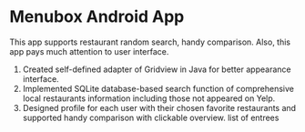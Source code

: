 # Menubox Android App
This app supports restaurant random search, handy comparison. Also, this app pays much attention to user interface. 

1. Created self-defined adapter of Gridview in Java for better appearance interface. 
2. Implemented SQLite database-based search function of comprehensive local restaurants information including those not appeared on Yelp.
3. Designed profile for each user with their chosen favorite restaurants and supported handy comparison with clickable overview.
list of entrees  
